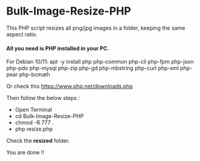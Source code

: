 # Bulk-Image-Resize-PHP
This PHP script resizes all png/jpg images in a folder, keeping the same aspect ratio.

<h4>All you need is PHP installed in your PC.</h4>

For Debian 10/11: 
apt -y install php php-common php-cli php-fpm php-json php-pdo php-mysql php-zip php-gd  php-mbstring php-curl php-xml php-pear php-bcmath

Or check this
https://www.php.net/downloads.php

Then follow the below steps :
- Open Terminal
- cd Bulk-Image-Resize-PHP
- chmod -R 777 .
- php resize.php

Check the <b>resized</b> folder.

You are done !!

